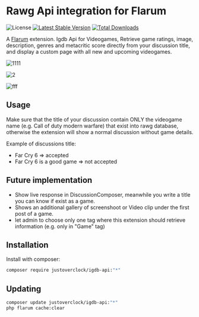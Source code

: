 # Rawg Api integration for Flarum

![License](https://img.shields.io/badge/license-0BSD-blue.svg) [![Latest Stable Version](https://img.shields.io/packagist/v/justoverclock/igdb-api.svg)](https://packagist.org/packages/justoverclock/igdb-api) [![Total Downloads](https://img.shields.io/packagist/dt/justoverclock/igdb-api.svg)](https://packagist.org/packages/justoverclock/igdb-api)

A [Flarum](http://flarum.org) extension. Igdb Api for Videogames, Retrieve game ratings, image, description, genres and metacritic score directly from your discussion title, and display a custom page with all new and upcoming videogames.

![1111](https://user-images.githubusercontent.com/79002016/135722155-cf77febc-f69a-4e98-8fa0-fb36630cad97.png)

![2](https://user-images.githubusercontent.com/79002016/135722162-4030865b-1e4d-4219-9f79-98037e0367ac.png)

![fff](https://user-images.githubusercontent.com/79002016/135755667-3cb6f665-89c3-40f0-b274-ab3b6e0e4c31.png)


## Usage

Make sure that the title of your discussion contain ONLY the videogame name (e.g. Call of duty modern warfare) that exist into rawg database, otherwise the extension will show a normal discussion without game details.

Example of discussions title:

- Far Cry 6 => accepted
- Far Cry 6 is a good game => not accepted

## Future implementation

- Show live response in DiscussionComposer, meanwhile you write a title you can know if exist as a game.
- Shows an additional gallery of screenshoot or Video clip under the first post of a game.
- let admin to choose only one tag where this extension should retrieve information (e.g. only in "Game" tag)

## Installation

Install with composer:

```sh
composer require justoverclock/igdb-api:"*"
```

## Updating

```sh
composer update justoverclock/igdb-api:"*"
php flarum cache:clear
```
